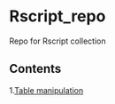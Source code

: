 # Rscript_repo
Repo for Rscript collection

## Contents
1.[Table manipulation](/Table_manipulation)

